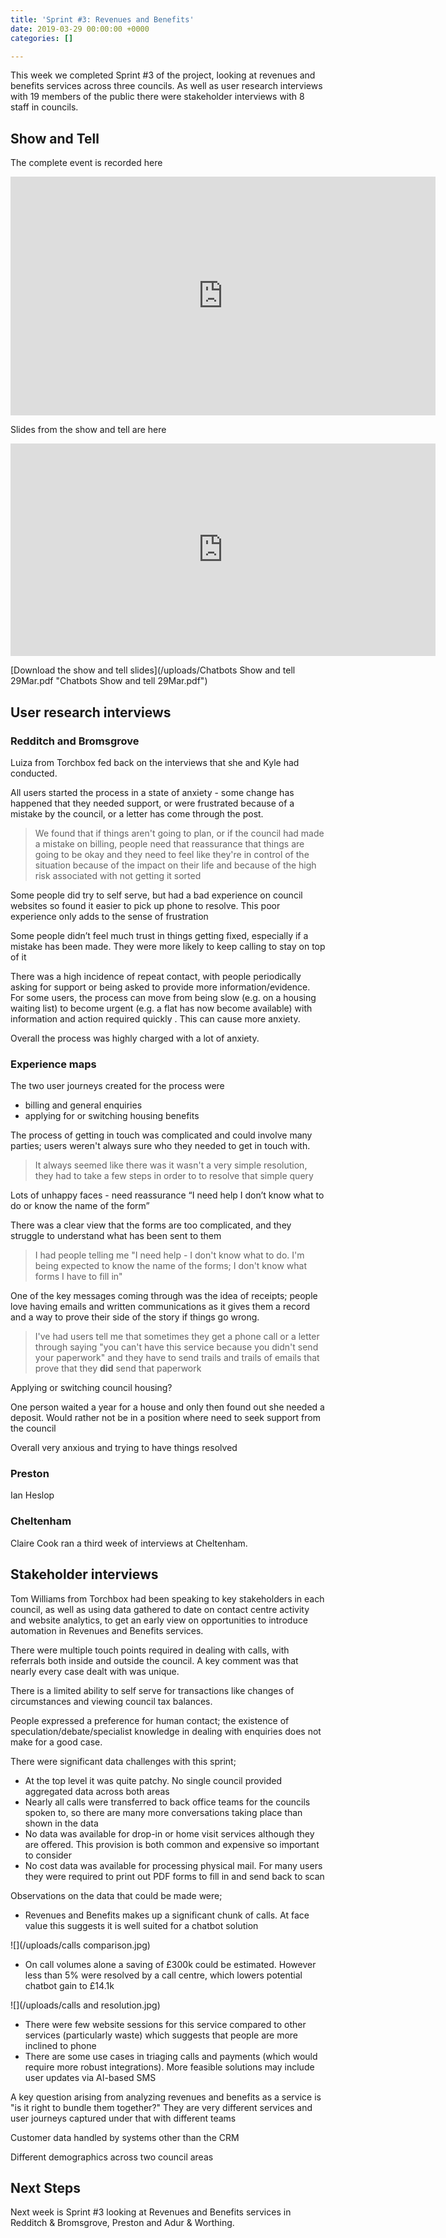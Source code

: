 ```yaml
---
title: 'Sprint #3: Revenues and Benefits'
date: 2019-03-29 00:00:00 +0000
categories: []

---
```

This week we completed Sprint #3 of the project, looking at revenues and benefits services across three councils. As well as user research interviews with 19 members of the public there were stakeholder interviews with 8 staff in councils.

## Show and Tell

The complete event is recorded here

<iframe width="680" height="382" src="https://www.youtube.com/embed/8126PhwnDxg?start=13" frameborder="0" allow="accelerometer; autoplay; encrypted-media; gyroscope; picture-in-picture" allowfullscreen></iframe>

Slides from the show and tell are here

<iframe src="https://docs.google.com/presentation/d/e/2PACX-1vQCAdzeGNeOPr_bWozSNrBh7aoYPNdE5XNB9COwmB90o55VRE_ULSwoD4t66TZn94TsmlbFyjMwOSKF/embed?start=false&loop=false&delayms=5000" frameborder="0" width="680" height="340" allowfullscreen="true" mozallowfullscreen="true" webkitallowfullscreen="true"></iframe>

[Download the show and tell slides](/uploads/Chatbots Show and tell 29Mar.pdf "Chatbots Show and tell 29Mar.pdf")

## User research interviews

### Redditch and Bromsgrove

Luiza from Torchbox fed back on the interviews that she and Kyle had conducted.

All users started the process in a state of anxiety - some change has happened that they needed support, or were frustrated because of a mistake by the council, or a letter has come through the post. 

> We found that if things aren't going to plan, or if the council had made a mistake on billing, people need that reassurance that things are going to be okay and they need to feel like they're in control of the situation because of the impact on their life and because of the high risk associated with not getting it sorted

Some people did try to self serve, but had a bad experience on council websites so found it easier to pick up phone to resolve. This poor experience only adds to the sense of frustration 

Some people didn’t feel much trust in things getting fixed, especially if a mistake has been made. They were more likely to keep calling to stay on top of it

There was a high incidence of repeat contact, with people periodically asking for support or being asked to provide more information/evidence. For some users, the process can move from being slow (e.g. on a housing waiting list) to become urgent (e.g. a flat has now become available) with information and action required quickly . This can cause more anxiety. 

Overall the process was highly charged with a lot of anxiety.

### Experience maps

The two user journeys created for the process were

* billing and general enquiries
* applying for or switching housing benefits

The process of getting in touch was complicated and could involve many parties; users weren't always sure who they needed to get in touch with.

> It always seemed like there was it wasn't a very simple resolution, they had to take a few steps in order to to resolve that simple query

Lots of unhappy faces - need reassurance “I need help I don’t know what to do or know the name of the form”

There was a clear view that the forms are too complicated, and they struggle to understand what has been sent to them

> I had people telling me "I need help - I don't know what to do. I'm being expected to know the name of the forms; I don't know what forms I have to fill in"

One of the key messages coming through was the idea of receipts; people love having emails and written communications as it gives them a record and a way to prove their side of the story if things go wrong.

> I've had users tell me that sometimes they get a phone call or a letter through saying "you can't have this service because you didn't send your paperwork" and they have to send trails and trails of emails that prove that they **did** send that paperwork

Applying or switching council housing?

One person waited a year for a house and only then found out she needed a deposit. Would rather not be in a position where need to seek support from the council

Overall very anxious and trying to have things resolved

### Preston

Ian Heslop

### Cheltenham

Claire Cook ran a third week of interviews at Cheltenham.

## Stakeholder interviews

Tom Williams from Torchbox had been speaking to key stakeholders in each council, as well as using data gathered to date on contact centre activity and website analytics, to get an early view on opportunities to introduce automation in Revenues and Benefits services.

There were multiple touch points required in dealing with calls, with referrals both inside and outside the council. A key comment was that nearly every case dealt with was unique.

There is a limited ability to self serve for transactions like changes of circumstances and viewing council tax balances.

People expressed a preference for human contact; the existence of speculation/debate/specialist knowledge in dealing with enquiries does not make for a good case.

There were significant data challenges with this sprint;

* At the top level it was quite patchy. No single council provided aggregated data across both areas
* Nearly all calls were transferred to back office teams for the councils spoken to, so there are many more conversations taking place than shown in the data
* No data was available for drop-in or home visit services although they are offered. This provision is both common and expensive so important to consider
* No cost data was available for processing physical mail. For many users they were required to print out PDF forms to fill in and send back to scan

Observations on the data that could be made were;

* Revenues and Benefits makes up a significant chunk of calls.  At face value this suggests it is well suited for a chatbot solution

![](/uploads/calls comparison.jpg)

* On call volumes alone a saving of £300k could be estimated. However less than 5% were resolved by a call centre, which lowers potential chatbot gain to £14.1k

![](/uploads/calls and resolution.jpg)

* There were few website sessions for this service compared to other services (particularly waste) which suggests that people are more inclined to phone
* There are some use cases in triaging calls and payments (which would require more robust integrations). More feasible solutions may include user updates via AI-based SMS

A key question arising from analyzing revenues and benefits as a service is "is it right to bundle them together?" They are very different services and user journeys captured under that with different teams

Customer data handled by systems other than the CRM

Different demographics across two council areas

## Next Steps

Next week is Sprint #3 looking at Revenues and Benefits services in Redditch & Bromsgrove, Preston and Adur & Worthing.